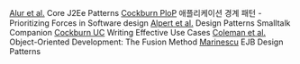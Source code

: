 [Alur et al.](https://www.amazon.com/Core-J2EE-Patterns-Practices-Strategies/dp/0131422464/ref=sr_1_1?crid=2BKENRLAWIBW6&dchild=1&keywords=core+j2ee+patterns&qid=1615156713&sprefix=Core+J2EE+Pa%2Caps%2C325&sr=8-1) Core J2Ee Patterns
[Cockburn PloP]() 애플리케이션 경계 패턴 - Prioritizing Forces in Software design
[Alpert et al.](https://www.amazon.com/Patterns-Smalltalk-Companion-Hardcover-1998-Software/dp/B000MU2JSO/ref=sr_1_1?dchild=1&keywords=Design+patterns+smalltalk+companion&qid=1615159024&sr=8-1) Design Patterns Smalltalk Companion
[Cockburn UC](https://www.amazon.com/Writing-Effective-Cases-Alistair-Cockburn/dp/0201702258/ref=sr_1_1?crid=1F3XZI5T2PYI2&dchild=1&keywords=writing+effective+use+cases&qid=1615159804&sprefix=Writing+Effective+Use+Cases%2Caps%2C328&sr=8-1) Writing Effective Use Cases
[Coleman et al.](https://www.amazon.com/Object-Oriented-Development-Fusion-Derek-Coleman/dp/0133388239/ref=sr_1_1?dchild=1&keywords=Object-Oriented+Development%3A+The+Fusion+Method&qid=1615159949&sr=8-1) Object-Oriented Development: The Fusion Method
[Marinescu](https://www.amazon.com/EJB-Design-Patterns-Advanced-Processes/dp/0471208310/ref=sr_1_1?dchild=1&keywords=ejb+design+patterns+marinescu&qid=1615158012&sr=8-1) EJB Design Patterns
